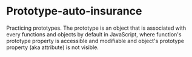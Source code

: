 # Prototype-auto-insurance
Practicing prototypes. The prototype is an object that is associated with every functions and objects by default in JavaScript, where function's prototype property is accessible and modifiable and object's prototype property (aka attribute) is not visible.
